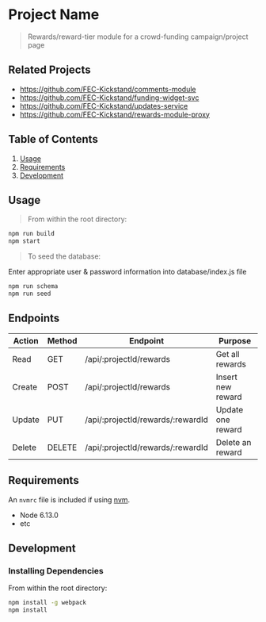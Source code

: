 # Project Name

> Rewards/reward-tier module for a crowd-funding campaign/project page

## Related Projects

  - https://github.com/FEC-Kickstand/comments-module
  - https://github.com/FEC-Kickstand/funding-widget-svc
  - https://github.com/FEC-Kickstand/updates-service
  - https://github.com/FEC-Kickstand/rewards-module-proxy

## Table of Contents

1. [Usage](#Usage)
1. [Requirements](#requirements)
1. [Development](#development)

## Usage

> From within the root directory:
```sh
npm run build
npm start
```

> To seed the database:

Enter appropriate user & password information into database/index.js file
```sh
npm run schema
npm run seed
```

## Endpoints
| Action    | Method | Endpoint                                                       | Purpose           |
|-----------|--------|----------------------------------------------------------------|-------------------|
| Read      | GET    | /api/:projectId/rewards                                        | Get all rewards   |
| Create    | POST   | /api/:projectId/rewards                                        | Insert new reward |
| Update    | PUT    | /api/:projectId/rewards/:rewardId                              | Update one reward |
| Delete    | DELETE | /api/:projectId/rewards/:rewardId                              | Delete an reward  |

## Requirements

An `nvmrc` file is included if using [nvm](https://github.com/creationix/nvm).

- Node 6.13.0
- etc

## Development

### Installing Dependencies

From within the root directory:

```sh
npm install -g webpack
npm install
```

